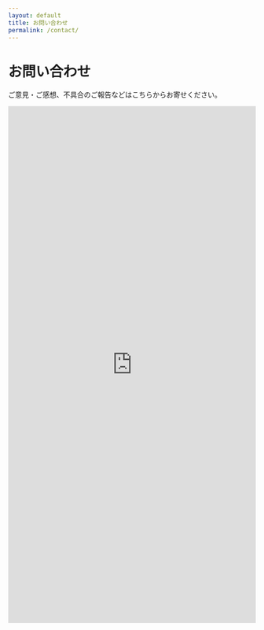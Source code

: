 ```yaml
---
layout: default
title: お問い合わせ
permalink: /contact/
---
```


<div class="container mx-auto px-6 py-12 max-w-4xl">
    <div class="max-w-4xl mx-auto">
        <div class="text-center mb-12">
            <h1 class="text-3xl md:text-4xl font-bold">お問い合わせ</h1>
            <p class="mt-4 text-gray-600">ご意見・ご感想、不具合のご報告などはこちらからお寄せください。</p>
        </div>
        <div class="bg-white rounded-lg shadow-lg overflow-hidden">
            <iframe 
                src="https://docs.google.com/forms/d/e/1FAIpQLSc2l40cR90UxlT3MjiIUkUTPyGpMEHPjP58OwPaWedWcNd9Xg/viewform?usp=header" 
                width="100%" 
                height="1050" 
                frameborder="0" 
                marginheight="0" 
                marginwidth="0"
                style="display: block; border: none;">
                読み込んでいます…
            </iframe>
        </div>
    </div>
</div>